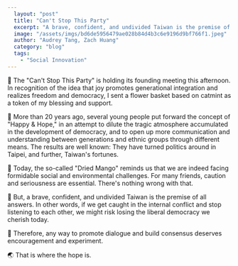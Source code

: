 ```yaml
---
  layout: "post"
  title: "Can't Stop This Party"
  excerpt: "A brave, confident, and undivided Taiwan is the premise of all answers."
  image: "/assets/imgs/bd6de5956479ae028b84d4b3c6e9196d9bf766f1.jpeg"
  author: "Audrey Tang, Zach Huang"
  category: "blog"
  tags: 
    - "Social Innovation"
---
```


🔽 The "Can't Stop This Party" is holding its founding meeting this afternoon. In recognition of the idea that joy promotes generational integration and realizes freedom and democracy, I sent a flower basket based on catmint as a token of my blessing and support.

🌱 More than 20 years ago, several young people put forward the concept of "Happy & Hope," in an attempt to dilute the tragic atmosphere accumulated in the development of democracy, and to open up more communication and understanding between generations and ethnic groups through different means. The results are well known: They have turned politics around in Taipei, and further, Taiwan's fortunes.

🥭 Today, the so-called "Dried Mango" reminds us that we are indeed facing formidable social and environmental challenges. For many friends, caution and seriousness are essential. There's nothing wrong with that.

🌳 But, a brave, confident, and undivided Taiwan is the premise of all answers. In other words, if we get caught in the internal conflict and stop listening to each other, we might risk losing the liberal democracy we cherish today.

🏡 Therefore, any way to promote dialogue and build consensus deserves encouragement and experiment.

🌏 That is where the hope is.

